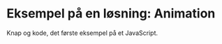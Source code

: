 Eksempel på en løsning: Animation
=================================

Knap og kode, det første eksempel på et JavaScript.